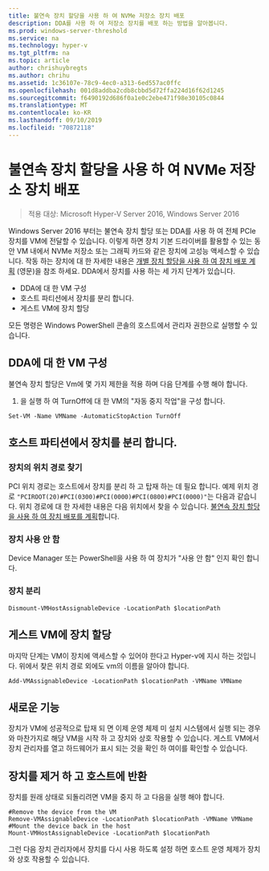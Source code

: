 ```yaml
---
title: 불연속 장치 할당을 사용 하 여 NVMe 저장소 장치 배포
description: DDA를 사용 하 여 저장소 장치를 배포 하는 방법을 알아봅니다.
ms.prod: windows-server-threshold
ms.service: na
ms.technology: hyper-v
ms.tgt_pltfrm: na
ms.topic: article
author: chrishuybregts
ms.author: chrihu
ms.assetid: 1c36107e-78c9-4ec0-a313-6ed557ac0ffc
ms.openlocfilehash: 001d8addba2cdb8cbbd5d72ffa224d16f62d1245
ms.sourcegitcommit: f6490192d686f0a1e0c2ebe471f98e30105c0844
ms.translationtype: MT
ms.contentlocale: ko-KR
ms.lasthandoff: 09/10/2019
ms.locfileid: "70872118"
---
```

# <a name="deploy-nvme-storage-devices-using-discrete-device-assignment"></a>불연속 장치 할당을 사용 하 여 NVMe 저장소 장치 배포

>적용 대상: Microsoft Hyper-V Server 2016, Windows Server 2016

Windows Server 2016 부터는 불연속 장치 할당 또는 DDA를 사용 하 여 전체 PCIe 장치를 VM에 전달할 수 있습니다.  이렇게 하면 장치 기본 드라이버를 활용할 수 있는 동안 VM 내에서 NVMe 저장소 또는 그래픽 카드와 같은 장치에 고성능 액세스할 수 있습니다.  작동 하는 장치에 대 한 자세한 내용은 [개별 장치 할당을 사용 하 여 장치 배포 계획](../plan/Plan-for-Deploying-Devices-using-Discrete-Device-Assignment.md) (영문)을 참조 하세요. DDA에서 장치를 사용 하는 세 가지 단계가 있습니다.
-   DDA에 대 한 VM 구성
-   호스트 파티션에서 장치를 분리 합니다.
-   게스트 VM에 장치 할당

모든 명령은 Windows PowerShell 콘솔의 호스트에서 관리자 권한으로 실행할 수 있습니다.

## <a name="configure-the-vm-for-dda"></a>DDA에 대 한 VM 구성
불연속 장치 할당은 Vm에 몇 가지 제한을 적용 하며 다음 단계를 수행 해야 합니다.

1.  을 실행 하 여 TurnOff에 대 한 VM의 "자동 중지 작업"을 구성 합니다.

```
Set-VM -Name VMName -AutomaticStopAction TurnOff
```

## <a name="dismount-the-device-from-the-host-partition"></a>호스트 파티션에서 장치를 분리 합니다.

### <a name="locating-the-devices-location-path"></a>장치의 위치 경로 찾기
PCI 위치 경로는 호스트에서 장치를 분리 하 고 탑재 하는 데 필요 합니다.  예제 위치 경로 `"PCIROOT(20)#PCI(0300)#PCI(0000)#PCI(0800)#PCI(0000)"`는 다음과 같습니다.   위치 경로에 대 한 자세한 내용은 다음 위치에서 찾을 수 있습니다. [불연속 장치 할당을 사용 하 여 장치 배포를 계획](../plan/Plan-for-Deploying-Devices-using-Discrete-Device-Assignment.md)합니다.

### <a name="disable-the-device"></a>장치 사용 안 함
Device Manager 또는 PowerShell을 사용 하 여 장치가 "사용 안 함" 인지 확인 합니다.  

### <a name="dismount-the-device"></a>장치 분리
```
Dismount-VMHostAssignableDevice -LocationPath $locationPath
```

## <a name="assigning-the-device-to-the-guest-vm"></a>게스트 VM에 장치 할당
마지막 단계는 VM이 장치에 액세스할 수 있어야 한다고 Hyper-v에 지시 하는 것입니다.  위에서 찾은 위치 경로 외에도 vm의 이름을 알아야 합니다.

```
Add-VMAssignableDevice -LocationPath $locationPath -VMName VMName
```

## <a name="whats-next"></a>새로운 기능
장치가 VM에 성공적으로 탑재 되 면 이제 운영 체제 미 설치 시스템에서 실행 되는 경우와 마찬가지로 해당 VM을 시작 하 고 장치와 상호 작용할 수 있습니다.  게스트 VM에서 장치 관리자를 열고 하드웨어가 표시 되는 것을 확인 하 여이를 확인할 수 있습니다.

## <a name="removing-a-device-and-returning-it-to-the-host"></a>장치를 제거 하 고 호스트에 반환
장치를 원래 상태로 되돌리려면 VM을 중지 하 고 다음을 실행 해야 합니다.
```
#Remove the device from the VM
Remove-VMAssignableDevice -LocationPath $locationPath -VMName VMName
#Mount the device back in the host
Mount-VMHostAssignableDevice -LocationPath $locationPath
```
그런 다음 장치 관리자에서 장치를 다시 사용 하도록 설정 하면 호스트 운영 체제가 장치와 상호 작용할 수 있습니다.
